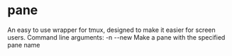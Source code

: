 # pane
An easy to use wrapper for tmux, designed to make it easier for screen users.
Command line arguments:
-n --new <panename>	Make a pane with the specified pane name